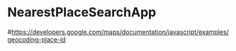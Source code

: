 # NearestPlaceSearchApp
#https://developers.google.com/maps/documentation/javascript/examples/geocoding-place-id
